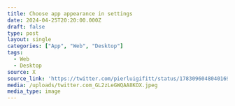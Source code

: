 ```yaml
---
title: Choose app appearance in settings
date: 2024-04-25T20:20:00.000Z
draft: false
type: post
layout: single
categories: ["App", "Web", "Desktop"]
tags:
  - Web
  - Desktop
source: X
source_link: 'https://twitter.com/pierluigifitt/status/1783096048040169560/photo/1'
media: /uploads/twitter.com_GL2zLeGWQAA8KOX.jpeg
media_type: image
---
```


